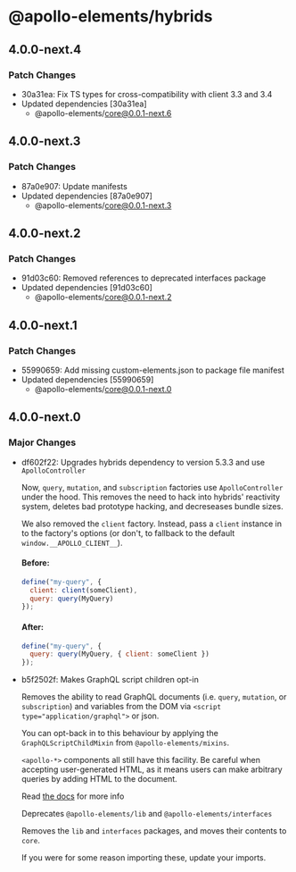 # @apollo-elements/hybrids

## 4.0.0-next.4

### Patch Changes

- 30a31ea: Fix TS types for cross-compatibility with client 3.3 and 3.4
- Updated dependencies [30a31ea]
  - @apollo-elements/core@0.0.1-next.6

## 4.0.0-next.3

### Patch Changes

- 87a0e907: Update manifests
- Updated dependencies [87a0e907]
  - @apollo-elements/core@0.0.1-next.3

## 4.0.0-next.2

### Patch Changes

- 91d03c60: Removed references to deprecated interfaces package
- Updated dependencies [91d03c60]
  - @apollo-elements/core@0.0.1-next.2

## 4.0.0-next.1

### Patch Changes

- 55990659: Add missing custom-elements.json to package file manifest
- Updated dependencies [55990659]
  - @apollo-elements/core@0.0.1-next.0

## 4.0.0-next.0

### Major Changes

- df602f22: Upgrades hybrids dependency to version 5.3.3 and use `ApolloController`

  Now, `query`, `mutation`, and `subscription` factories use `ApolloController` under the hood. This removes the need to hack into hybrids' reactivity system, deletes bad prototype hacking, and decreseases bundle sizes.

  We also removed the `client` factory. Instead, pass a `client` instance in to the factory's options (or don't, to fallback to the default `window.__APOLLO_CLIENT__`).

  #### Before:

  ```js
  define("my-query", {
    client: client(someClient),
    query: query(MyQuery)
  });
  ```

  #### After:

  ```js
  define("my-query", {
    query: query(MyQuery, { client: someClient })
  });
  ```

- b5f2502f: Makes GraphQL script children opt-in

  Removes the ability to read GraphQL documents (i.e. `query`, `mutation`, or `subscription`) and variables from the DOM via `<script type="application/graphql">` or json.

  You can opt-back in to this behaviour by applying the `GraphQLScriptChildMixin` from `@apollo-elements/mixins`.

  `<apollo-*>` components all still have this facility. Be careful when accepting user-generated HTML, as it means users can make arbitrary queries by adding HTML to the document.

  Read [the docs](https://apolloelements.dev/api/libraries/mixins/graphql-script-child-mixin/) for more info

  Deprecates `@apollo-elements/lib` and `@apollo-elements/interfaces`

  Removes the `lib` and `interfaces` packages, and moves their contents to `core`.

  If you were for some reason importing these, update your imports.
